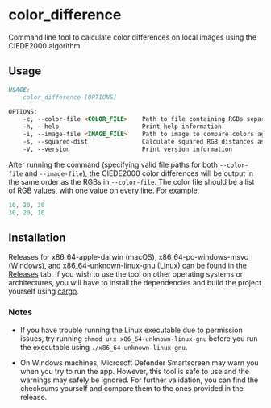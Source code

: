 # color_difference

Command line tool to calculate color differences on local images using the CIEDE2000 algorithm

## Usage

```md
USAGE:
    color_difference [OPTIONS]

OPTIONS:
    -c, --color-file <COLOR_FILE>    Path to file containing RGBs separated by line
    -h, --help                       Print help information
    -i, --image-file <IMAGE_FILE>    Path to image to compare colors against
    -s, --squared-dist               Calculate squared RGB distances as well
    -V, --version                    Print version information
```

After running the command (specifying valid file paths for both `--color-file` and `--image-file`),
the CIEDE2000 color differences will be output in the same order as the RGBs in `--color-file`. The
color file should be a list of RGB values, with one value on every line. For example:

```js
10, 20, 30
30, 20, 10
```

## Installation

Releases for x86_64-apple-darwin (macOS), x86_64-pc-windows-msvc (Windows), and
x86_64-unknown-linux-gnu (Linux) can be found in the
[Releases](https://github.com/ap-1/color_difference/releases/) tab. If you wish to use the tool on
other operating systems or architectures, you will have to install the dependencies and build the
project yourself using [cargo](https://www.rust-lang.org/tools/install).

### Notes

- If you have trouble running the Linux executable due to permission issues, try running
`chmod u+x x86_64-unknown-linux-gnu` before you run the executable using
`./x86_64-unknown-linux-gnu`.

- On Windows machines, Microsoft Defender Smartscreen may warn you when you try to run the app.
However, this tool is safe to use and the warnings may safely be ignored. For further validation,
you can find the checksums yourself and compare them to the ones provided in the release.
